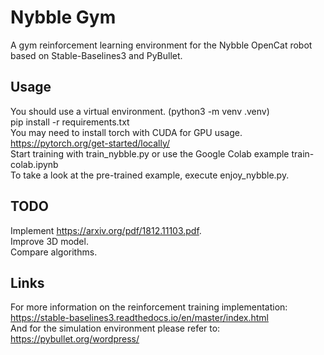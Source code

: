 # Nybble Gym
A gym reinforcement learning environment for the Nybble OpenCat robot based on Stable-Baselines3 and PyBullet.

## Usage
You should use a virtual environment. (python3 -m venv .venv)  
pip install -r requirements.txt  
You may need to install torch with CUDA for GPU usage. https://pytorch.org/get-started/locally/  
Start training with train_nybble.py or use the Google Colab example train-colab.ipynb  
To take a look at the pre-trained example, execute enjoy_nybble.py.

## TODO
Implement https://arxiv.org/pdf/1812.11103.pdf.  
Improve 3D model.  
Compare algorithms.  
## Links
For more information on the reinforcement training implementation: https://stable-baselines3.readthedocs.io/en/master/index.html  
And for the simulation environment please refer to: https://pybullet.org/wordpress/
